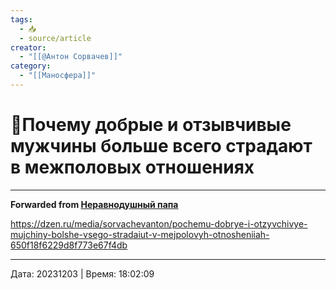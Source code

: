 ```yaml
---
tags:
  - 📥
  - source/article
creator:
  - "[[@Антон Сорвачев]]"
category:
  - "[[Маносфера]]"
---
```


# 📜Почему добрые и отзывчивые мужчины больше всего страдают в межполовых отношениях




***

**Forwarded from [Неравнодушный папа](https://t.me/MensConsult/1638)**

https://dzen.ru/media/sorvachevanton/pochemu-dobrye-i-otzyvchivye-mujchiny-bolshe-vsego-stradaiut-v-mejpolovyh-otnosheniiah-650f18f6229d8f773e67f4db

---

Дата: 20231203 | Время: 18:02:09